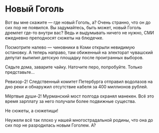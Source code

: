 # Новый Гоголь

Вот вы мне скажите — где новый Гоголь, а? Очень странно, что он до сих пор не появился. Вы задумайтесь, быть может, новый Гоголь дремлет где-то внутри вас? Ведь и выдумывать ничего не нужно, СМИ ежедневно преподносят сюжеты на блюдечке.

Посмотрите налево — чиновники в Коми открыли невидимую остановку. А теперь направо, там обиженный на электорат чувашский депутат выпилил детскую площадку после проигранных выборов. 

Сядьте дома, заварите чайку. Наточите перо, попробуйте. Только представьте… 

Ревизор-2! Следственный комитет Петербурга отправил водолазов на дно реки и обнаружил отсутствие кабеля за 400 миллионов рублей. 

Мёртвые души-2! Мурманский мост полгода охранял манекен. Всё это время зарплату за него получали более подвижные существа.

Не сюжеты, а сюжетищи!

Неужели всё так плохо у нашей многострадальной родины, что она до сих пор не разродилась новым Гоголем. А?
